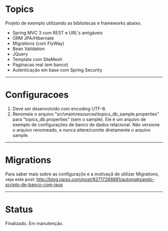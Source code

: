 Topics
======
Projeto de exemplo utilizando as bibliotecas e frameworks abaixo.

+ Spring MVC 3 com REST e URL's amigáveis
+ ORM JPA/Hibernate
+ Migrations (com FlyWay)
+ Bean Validation
+ JQuery
+ Template com SiteMesh
+ Paginacao real (em banco)
+ Autenticação em base com Spring Security

---------------------------------------------------------------------------
Configuracoes
=============

1. Deve ser desenvolvido com encoding UTF-8.
2. Renomeie o arquivo "src\main\resources\topics_db_sample.properties" para "topics_db.properties" (sem o sample). Ele é um arquivo de exemplo de configurações de banco de dados relacional. Não versione o arquivo renomeado, e nunca altere/comite diretamente o arquivo sample.
	
---------------------------------------------------------------------------
Migrations
==========

Para saber mais sobre as configuraçõs e a motivaçã de utilizar Migrations, veja este post: http://blog.jopss.com/post/62717268881/automatizando-scripts-de-banco-com-java

---------------------------------------------------------------------------
Status
======

Finalizado. Em manutenção.
